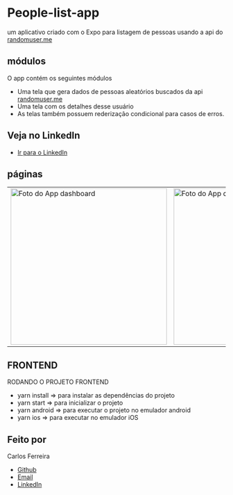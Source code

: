# People-list-app

um aplicativo criado com o Expo para listagem de pessoas usando a api do [randomuser.me](https://randomuser.me/)

## módulos

O app contém os seguintes módulos

- Uma tela que gera dados de pessoas aleatórios buscados da api [randomuser.me](https://randomuser.me/)
- Uma tela com os detalhes desse usuário
- As telas também possuem rederização condicional para casos de erros.

## Veja no LinkedIn

- [Ir para o LinkedIn](https://www.linkedin.com/posts/carlos-ferreira-4b2ba219a_uma-pequena-aplica%C3%A7%C3%A3o-criada-com-o-expo-do-activity-6774764729924624384-cApY)

## páginas

<table>
  <tr>
<td><img src="https://firebasestorage.googleapis.com/v0/b/portfolio-web-7fbff.appspot.com/o/github_projects%2Fpeople-list-app%2Fdashboard.png?alt=media&token=473bebc0-f46e-46ee-9904-9af9aef9b570" alt="Foto do App dashboard" width="360" /></td>
<td><img src="https://firebasestorage.googleapis.com/v0/b/portfolio-web-7fbff.appspot.com/o/github_projects%2Fpeople-list-app%2Fdetail.png?alt=media&token=7fe248d0-d1b5-4fff-8788-28aad20912f8" alt="Foto do App detalhe" width="360" /></td>
<td><img src="https://firebasestorage.googleapis.com/v0/b/portfolio-web-7fbff.appspot.com/o/github_projects%2Fpeople-list-app%2Flogout.png?alt=media&token=d914c4c6-6ada-4d3b-b05f-3792523ca07f" alt="Foto do App sair" width="360" /></td>
</tr>
</table>

## FRONTEND

RODANDO O PROJETO FRONTEND

- yarn install => para instalar as dependências do projeto
- yarn start => para inicializar o projeto
- yarn android => para executar o projeto no emulador android
- yarn ios => para executar no emulador iOS

## Feito por

Carlos Ferreira

- [Github](https://www.github.com/CarlosSTS)
- [Email](mailto://carlossts826@gmail.com)
- [LinkedIn](https://www.linkedin.com/in/carlos-ferreira-4b2ba219a/)
